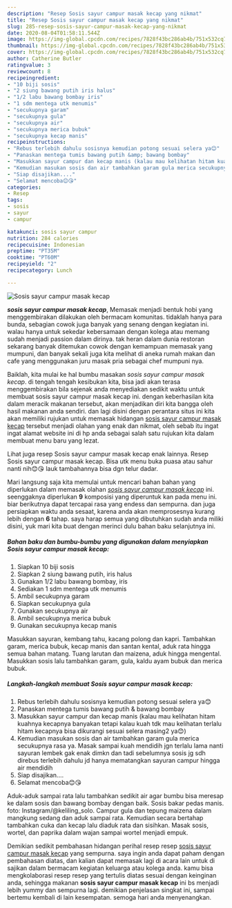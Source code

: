 ```yaml
---
description: "Resep Sosis sayur campur masak kecap yang nikmat"
title: "Resep Sosis sayur campur masak kecap yang nikmat"
slug: 285-resep-sosis-sayur-campur-masak-kecap-yang-nikmat
date: 2020-08-04T01:58:11.544Z
image: https://img-global.cpcdn.com/recipes/7828f43bc286ab4b/751x532cq70/sosis-sayur-campur-masak-kecap-foto-resep-utama.jpg
thumbnail: https://img-global.cpcdn.com/recipes/7828f43bc286ab4b/751x532cq70/sosis-sayur-campur-masak-kecap-foto-resep-utama.jpg
cover: https://img-global.cpcdn.com/recipes/7828f43bc286ab4b/751x532cq70/sosis-sayur-campur-masak-kecap-foto-resep-utama.jpg
author: Catherine Butler
ratingvalue: 3
reviewcount: 8
recipeingredient:
- "10 biji sosis"
- "2 siung bawang putih iris halus"
- "1/2 labu bawang bombay iris"
- "1 sdm mentega utk menumis"
- "secukupnya garam"
- "secukupnya gula"
- "secukupnya air"
- "secukupnya merica bubuk"
- "secukupnya kecap manis"
recipeinstructions:
- "Rebus terlebih dahulu sosisnya kemudian potong sesuai selera ya😊"
- "Panaskan mentega tumis bawang putih &amp; bawang bombay"
- "Masukkan sayur campur dan kecap manis (kalau mau kelihatan hitam kuahnya kecapnya banyakan tetapi kalau kuah tdk mau kelihatan terlalu hitam kecapnya bisa dikurangi sesuai selera masing2 ya😊)"
- "Kemudian masukan sosis dan air tambahkan garam gula merica secukupnya rasa ya. Masak sampai kuah mendidih jgn terlalu lama nanti sayuran lembek gak enak dimkn dan tadi sebelumnya sosis jg sdh direbus terlebih dahulu jd hanya mematangkan sayuran campur hingga air mendidih"
- "Siap disajikan...."
- "Selamat mencoba😊😘"
categories:
- Resep
tags:
- sosis
- sayur
- campur

katakunci: sosis sayur campur 
nutrition: 284 calories
recipecuisine: Indonesian
preptime: "PT35M"
cooktime: "PT60M"
recipeyield: "2"
recipecategory: Lunch

---
```



![Sosis sayur campur masak kecap](https://img-global.cpcdn.com/recipes/7828f43bc286ab4b/751x532cq70/sosis-sayur-campur-masak-kecap-foto-resep-utama.jpg)

<b><i>sosis sayur campur masak kecap</i></b>, Memasak menjadi bentuk hobi yang menggembirakan dilakukan oleh bermacam komunitas. tidaklah hanya para bunda, sebagian cowok juga banyak yang senang dengan kegiatan ini. walau hanya untuk sekedar kebersamaan dengan kolega atau memang sudah menjadi passion dalam dirinya. tak heran dalam dunia restoran sekarang banyak ditemukan cowok dengan kemampuan memasak yang mumpuni, dan banyak sekali juga kita melihat di aneka rumah makan dan cafe yang menggunakan juru masak pria sebagai chef mumpuni nya.

Baiklah, kita mulai ke hal bumbu masakan <i>sosis sayur campur masak kecap</i>. di tengah tengah kesibukan kita, bisa jadi akan terasa menggembirakan bila sejenak anda menyediakan sedikit waktu untuk membuat sosis sayur campur masak kecap ini. dengan keberhasilan kita dalam meracik makanan tersebut, akan menjadikan diri kita bangga oleh hasil makanan anda sendiri. dan lagi disini dengan perantara situs ini kita akan memiliki rujukan untuk memasak hidangan <u>sosis sayur campur masak kecap</u> tersebut menjadi olahan yang enak dan nikmat, oleh sebab itu ingat ingat alamat website ini di hp anda sebagai salah satu rujukan kita dalam membuat menu baru yang lezat.

Lihat juga resep Sosis sayur campur masak kecap enak lainnya. Resep Sosis sayur campur masak kecap. Bisa utk menu buka puasa atau sahur nanti nih😊😘 lauk tambahannya bisa dgn telur dadar.


Mari langsung saja kita memulai untuk mencari bahan bahan yang diperlukan dalam memasak olahan <u><i>sosis sayur campur masak kecap</i></u> ini. seenggaknya diperlukan <b>9</b> komposisi yang diperuntuk kan pada menu ini. biar berikutnya dapat tercapai rasa yang endess dan sempurna. dan juga persiapkan waktu anda sesaat, karena anda akan memprosesnya kurang lebih dengan <b>6</b> tahap. saya harap semua yang dibutuhkan sudah anda miliki disini, yuk mari kita buat dengan merinci dulu bahan baku selanjutnya ini.

<!--inarticleads1-->

##### Bahan baku dan bumbu-bumbu yang digunakan dalam menyiapkan Sosis sayur campur masak kecap:

1. Siapkan 10 biji sosis
1. Siapkan 2 siung bawang putih, iris halus
1. Gunakan 1/2 labu bawang bombay, iris
1. Sediakan 1 sdm mentega utk menumis
1. Ambil secukupnya garam
1. Siapkan secukupnya gula
1. Gunakan secukupnya air
1. Ambil secukupnya merica bubuk
1. Gunakan secukupnya kecap manis


Masukkan sayuran, kembang tahu, kacang polong dan kapri. Tambahkan garam, merica bubuk, kecap manis dan santan kental, aduk rata hingga semua bahan matang. Tuang larutan dan maizena, aduk hingga mengental. Masukkan sosis lalu tambahkan garam, gula, kaldu ayam bubuk dan merica bubuk. 

<!--inarticleads2-->

##### Langkah-langkah membuat Sosis sayur campur masak kecap:

1. Rebus terlebih dahulu sosisnya kemudian potong sesuai selera ya😊
1. Panaskan mentega tumis bawang putih &amp; bawang bombay
1. Masukkan sayur campur dan kecap manis (kalau mau kelihatan hitam kuahnya kecapnya banyakan tetapi kalau kuah tdk mau kelihatan terlalu hitam kecapnya bisa dikurangi sesuai selera masing2 ya😊)
1. Kemudian masukan sosis dan air tambahkan garam gula merica secukupnya rasa ya. Masak sampai kuah mendidih jgn terlalu lama nanti sayuran lembek gak enak dimkn dan tadi sebelumnya sosis jg sdh direbus terlebih dahulu jd hanya mematangkan sayuran campur hingga air mendidih
1. Siap disajikan....
1. Selamat mencoba😊😘


Aduk-aduk sampai rata lalu tambahkan sedikit air agar bumbu bisa meresap ke dalam sosis dan bawang bombay dengan baik. Sosis bakar pedas manis. foto: Instagram/@keliling_solo. Campur gula dan tepung maizena dalam mangkung sedang dan aduk sampai rata. Kemudian secara bertahap tambahkan cuka dan kecap lalu diaduk rata dan sisihkan. Masak sosis, wortel, dan paprika dalam wajan sampai wortel menjadi empuk. 

Demikian sedikit pembahasan hidangan perihal resep resep <u>sosis sayur campur masak kecap</u> yang sempurna. saya ingin anda dapat paham dengan pembahasan diatas, dan kalian dapat memasak lagi di acara lain untuk di sajikan dalam bermacam kegiatan keluarga atau kolega anda. kamu bisa mengkolaborasi resep resep yang tertulis diatas sesuai dengan keinginan anda, sehingga makanan <b>sosis sayur campur masak kecap</b> ini bs menjadi lebih yummy dan sempurna lagi. demikian penjelasan singkat ini, sampai bertemu kembali di lain kesempatan. semoga hari anda menyenangkan.
